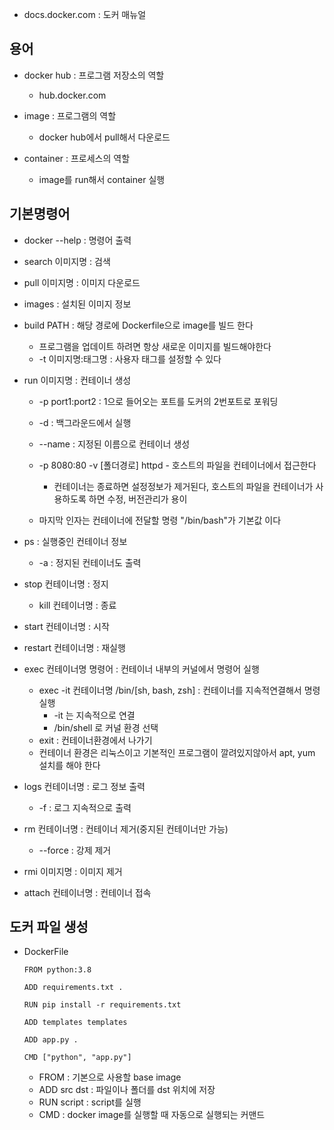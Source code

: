 - docs.docker.com : 도커 매뉴얼

## 용어
- docker hub : 프로그램 저장소의 역할
	- hub.docker.com

- image : 프로그램의 역할
	- docker hub에서 pull해서 다운로드

- container : 프로세스의 역할
	- image를 run해서 container 실행

## 기본명령어
- docker --help : 명령어 출력
- search 이미지명 : 검색
- pull 이미지명 : 이미지 다운로드
- images : 설치된 이미지 정보

- build PATH : 해당 경로에 Dockerfile으로 image를 빌드 한다
	- 프로그램을 업데이트 하려면 항상 새로운 이미지를 빌드해야한다
	- -t 이미지명:태그명 : 사용자 태그를 설정할 수 있다

- run 이미지명 : 컨테이너 생성
	- -p port1:port2 : 1으로 들어오는 포트를 도커의 2번포트로 포워딩
	- -d : 백그라운드에서 실행
	- --name : 지정된 이름으로 컨테이너 생성

	- -p 8080:80 -v [폴더경로] httpd - 호스트의 파일을 컨테이너에서 접근한다 
		- 컨테이너는 종료하면 설정정보가 제거된다, 호스트의 파일을 컨테이너가 사용하도록 하면 수정, 버전관리가 용이

	- 마지막 인자는 컨테이너에 전달할 명령 "/bin/bash"가 기본값 이다

- ps : 실행중인 컨테이너 정보
	- -a : 정지된 컨테이너도 출력

- stop 컨테이너명 : 정지
	- kill 컨테이너명 : 종료
- start 컨테이너명 : 시작 
- restart 컨테이너명 : 재실행

- exec 컨테이너명 명령어 : 컨테이너 내부의 커널에서 명령어 실행
	- exec -it 컨테이너명 /bin/[sh, bash, zsh] : 컨테이너를 지속적연결해서 명령실행
		- -it 는 지속적으로 연결
		- /bin/shell 로 커널 환경 선택
	- exit : 컨테이너환경에서 나가기
	- 컨테이너 환경은 리눅스이고 기본적인 프로그램이 깔려있지않아서 apt, yum 설치를 해야 한다

- logs 컨테이너명 : 로그 정보 출력
	- -f : 로그 지속적으로 출력

- rm 컨테이너명 : 컨테이너 제거(중지된 컨테이너만 가능)
	- --force : 강제 제거
- rmi 이미지명 : 이미지 제거
- attach  컨테이너명 : 컨테이너 접속


## 도커 파일 생성
- DockerFile
	```docker
	FROM python:3.8

	ADD requirements.txt .

	RUN pip install -r requirements.txt

	ADD templates templates

	ADD app.py .

	CMD ["python", "app.py"]
	```
	- FROM : 기본으로 사용할 base image
	- ADD src dst : 파일이나 폴더를 dst 위치에 저장
	- RUN script : script를 실행
	- CMD : docker image를 실행할 때 자동으로 실행되는 커맨드


